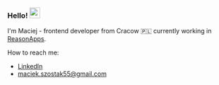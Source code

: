 ### Hello! <img src="https://media.giphy.com/media/hvRJCLFzcasrR4ia7z/giphy.gif" width="24px">

I'm Maciej - frontend developer from Cracow 🇵🇱 currently working in [ReasonApps](https://www.reasonapps.pl/).

How to reach me:
- [LinkedIn](https://www.linkedin.com/in/mszostaq/ "Maciej Szostak | LinkedIn")
- [maciek.szostak55@gmail.com](mailto:maciek.szostak55@gmail.com)
